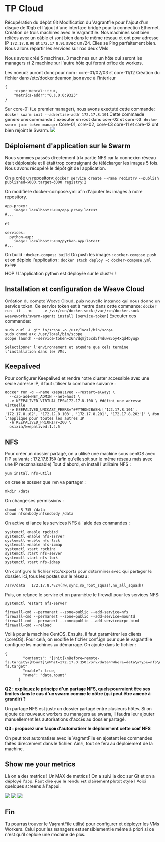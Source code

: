 # TP Cloud

Récupération du dépôt Git Modification du Vagrantfile pour l'ajout d'un disque de 10gb et l'ajout d'une interface bridgé pour la connection Ethernet. Création de trois machines avec le Vagrantfile. Nos machines sont bien reliées avec un câble et sont bien dans le même réseau et ont pour adresse IP `172.17.8.90` et `172.17.8.91` avec un /24. Elles se Ping parfaitement bien. Nous allons répartir les services sur nos deux VMs

Nous avons créé 5 machines. 3 machines sur un hôte qui seront les managers et 2 machine sur l'autre hôte qui feront office de workers.

Les noeuds auront donc pour nom : core-01/02/03 et core-11/12
Création du fichier dans /etc/docker deamon.json avec à l'interieur 
```
{ 
    "experimental":true, 
    "metrics-addr":"0.0.0.0:9323" 
}
```

Sur core-01 (Le premier manager), nous avons exectuté cette commande: 
`docker swarm init --advertise-addr 172.17.8.101` 
Cette commande génère une commande à executer en root dans core-02 et core-03: 
`docker swarm join-token manager` 
Core-01, core-02, core-03 core-11 et core-12 ont bien rejoint le Swarm.
![](https://i.imgur.com/LuN7SSq.png)


## Déploiement d'application sur le Swarm

Nous sommes passés directement à la partie NFS car la connexion réseau était déplorable et il était trop contraignant de télécharger les images 5 fois.
Nous avons récupéré le dépôt git de l'application.

On a créé un repository:
`docker service create --name registry --publish published=5000,target=5000 registry:2`

On modifie le docker-compose.yml afin d'ajouter les images à notre repository.
```
app-proxy:
    image: localhost:5000/app-proxy:latest
#...
```
et
```
services:
  python-app:
    image: localhost:5000/python-app:latest
#...
```
On build : `docker-compose build`
On push les images : `docker-compose push`
et on déploie l'application : `docker stack deploy -c docker-compose.yml pyapp`

HOP ! L'application python est déployée sur le cluster !

## Installation et configuration de Weave Cloud

Création du compte Weave Cloud, puis nouvelle instance qui nous donne un service token. 
Ce service token est à mettre dans cette commande: `docker run -it --rm     -v /var/run/docker.sock:/var/run/docker.sock     weaveworks/swarm-agents install [service-token]`
Éxecuter ces commandes:
```
sudo curl -L git.io/scope -o /usr/local/bin/scope
sudo chmod a+x /usr/local/bin/scope
scope launch --service-token=z6n7dqmjt5cd5f4duwr5oy4xqd4byug5

Selectionner l'environnement et atendre que cela termine l'installation dans les VMs.
```
## Keepalived

Pour configurer Keepalived et rendre notre cluster accessible avec une seule adresse IP, il faut utiliser la commande suivante : 
```
docker run -d --name keepalived --restart=always \
  --cap-add=NET_ADMIN --net=host \
  -e KEEPALIVED_VIRTUAL_IPS=172.17.8.100 \ #défini une adresse virtuelle
  -e KEEPALIVED_UNICAST_PEERS="#PYTHON2BASH:['172.17.8.101', '172.17.8.102', '172.17.8.103', '172.17.8.201', '172.17.8.202']" \ #on l'applique pour toutes les autres IP
  -e KEEPALIVED_PRIORITY=200 \
  osixia/keepalived:1.3.5
```




## NFS

Pour créer un dossier partagé, on a utilisé une machine sous centOS avec l'IP suivante : 172.17.8.150 (afin qu'elle soit sur le même réseau mais avec une IP reconnaissable)
Tout d'abord, on install l'utilitaire NFS : 
```
yum install nfs-utils
```

on crée le dossier que l'on va partager : 
```
mkdir /data
```
On change ses permissions : 
```
chmod -R 755 /data
chown nfsnobody:nfsnobody /data
```
On active et lance les services NFS à l'aide des commandes :
```
systemctl enable rpcbind
systemctl enable nfs-server
systemctl enable nfs-lock
systemctl enable nfs-idmap
systemctl start rpcbind
systemctl start nfs-server
systemctl start nfs-lock
systemctl start nfs-idmap
```
On configure le fichier /etc/exports pour déterminer avec qui partager le dossier. ici, tous les postes sur le réseau : 
```
/srv/data   172.17.8.*/24(rw,sync,no_root_squash,no_all_squash)
```
Puis, on relance le service et on paramètre le firewall pour les services NFS: 
```
systemctl restart nfs-server

firewall-cmd --permanent --zone=public --add-service=nfs
firewall-cmd --permanent --zone=public --add-service=mountd
firewall-cmd --permanent --zone=public --add-service=rpc-bind
firewall-cmd --reload
```

Voilà pour la machine CentOS. Ensuite, il faut paramétrer les clients (coreOS). Pour celà, on modifie le fichier conf.ign pour que le vagrantfile configure les machines au démarrage. On ajoute dans le fichier : 
```
{
        "contents": "[Unit]\nBefore=remote-fs.target\n[Mount]\nWhat=172.17.8.150:/srv/data\nWhere=data\nType=nfs\n[Install]\nWantedBy=remote-fs.target",
        "enable": true,
        "name": "data.mount"
      }
```


**Q2 : expliquez le principe d'un partage NFS, quels pourraient être ses limites dans le cas d'un swarm comme le nôtre (qui peut être amené à grandir) ?**

Un partage NFS est juste un dossier partagé entre plusieurs hôtes.
Si on ajoute de nouveaux workers ou managers au swarm, il faudra leur ajouter manuellement les autorisations d'accès au dossier partagé.

**Q3 : proposez une façon d'automatiser le déploiement cette conf NFS**

On peut tout automatiser avec le VagrantFile en ajoutant les commandes faites directement dans le fichier. Ainsi, tout se fera au déploiement de la machine.

## Show me your metrics

Là on a des metrics ! Un MAX de metrics ! On a suivi la doc sur Git et on a déployé l'app. Faut dire que le rendu est clairement plutôt stylé ! Voici quelques screens à l'appui.

![](https://i.imgur.com/gdSYcyd.png)
![](https://i.imgur.com/2FZwDqL.png)
![](https://i.imgur.com/Mgop9EF.png)

## Fin

Tu pourras trouver le VagrantFile utilisé pour configurer et déployer les VMs Workers. Celui pour les managers est sensiblement le même à priori si ce n'est qu'il déploie une machine de plus.